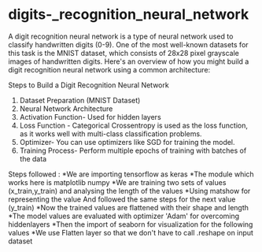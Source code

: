 # digits-_recognition_neural_network
 A digit recognition neural network is a type of neural network used to classify handwritten digits (0-9). One of the most well-known datasets for this task is the MNIST dataset, which consists of 28x28 pixel grayscale images of handwritten digits. Here's an overview of how you might build a digit recognition neural network using a common architecture:

Steps to Build a Digit Recognition Neural Network
1. Dataset Preparation (MNIST Dataset)
2. Neural Network Architecture
3. Activation Function- Used for hidden layers
4. Loss Function - Categorical Crossentropy is used as the loss function, as it works well with multi-class classification problems.
5. Optimizer- You can use optimizers like SGD  for training the model.
6. Training Process- Perform multiple epochs of training with batches of the data
   
Steps followed :
*We are importing tensorflow as keras 
*The module which works here is matplotlib numpy
*We are training two sets of values (x_train,y_train) and analysing the length of the values 
*Using matshow for representing the value 
And followed the same steps for the next value (y_train)
*Now the trained values are flattened with their shape and length 
*The model values are evaluated with optimizer 'Adam' for overcoming hiddenlayers 
*Then the import of seaborn for visualization for the following values 
*We use Flatten layer so that we don't have to call .reshape on input dataset
